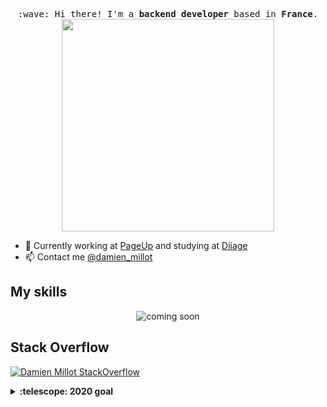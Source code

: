 <p align="center">
  <samp>
    :wave: Hi there! I'm a <b>backend developer</b> based in <b>France</b>.<br>
    <img src="https://storage.googleapis.com/gweb-uniblog-publish-prod/original_images/Dino_non-birthday_version.gif" width="340px" align="center">
  </samp>
</p>

* 💼 Currently working at [PageUp](https://pageup.fr/) and studying at [Diiage](http://diiage.cucdb.fr/) <br/>
* 📫 Contact me [@damien_millot](https://twitter.com/damien_millot)

## My skills

<p align="center">
  <img align="center" alt="coming soon" src="" />
</p>

## Stack Overflow

[![Damien Millot StackOverflow](https://github-readme-stackoverflow.vercel.app/?userID=13473130)](https://stackoverflow.com/users/13473130/damien-millot)

<details>
  <summary><b>:telescope: 2020 goal</b></summary>
  I want to make a portfolio and host it, and try to be more active on the Stack Overflow platform.
</details>
